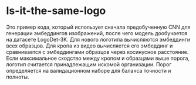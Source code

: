# Is-it-the-same-logo
Это пример кода, который использует сначала предобученную CNN для генерации эмбеддингов изображений, после чего модель дообучается на датасете LogoDet-3K.
Для нового логотипа вычисляются эмбеддинги всех образцов. Для кропа из видео вычисляется его эмбеддинг и сравнивается с эмбеддингами образцов через косинусное расстояние.   
Если максимальное сходство между кропом и образцами выше порога, логотип считается принадлежащим искомой организации.  Порог определяется на валидационном наборе для баланса точности и полноты.

